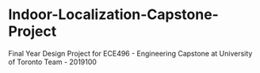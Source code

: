 # Indoor-Localization-Capstone-Project
Final Year Design Project for ECE496 - Engineering Capstone at University of Toronto Team - 2019100
